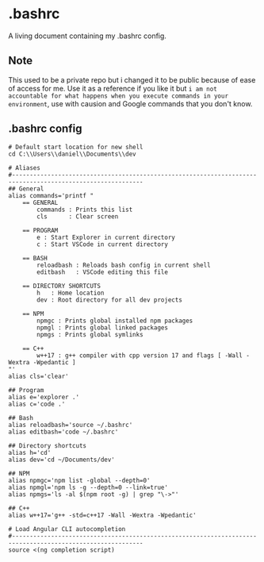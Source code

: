 # .bashrc
A living document containing my .bashrc config.

## Note
This used to be a private repo but i changed it to be public because of ease of access for me. Use it as a reference if you like it but `i am not accountable for what happens when you execute commands in your environment`, use with causion and Google commands that you don't know.

## .bashrc config
```
# Default start location for new shell
cd C:\\Users\\daniel\\Documents\\dev

# Aliases
#-----------------------------------------------------------------------------------------------------------
## General
alias commands='printf "
    == GENERAL
        commands : Prints this list
        cls      : Clear screen

    == PROGRAM
        e : Start Explorer in current directory
        c : Start VSCode in current directory

    == BASH
        reloadbash : Reloads bash config in current shell
        editbash   : VSCode editing this file

    == DIRECTORY SHORTCUTS
        h   : Home location
        dev : Root directory for all dev projects

    == NPM
        npmgc : Prints global installed npm packages
        npmgl : Prints global linked packages
        npmgs : Prints global symlinks

    == C++
        w++17 : g++ compiler with cpp version 17 and flags [ -Wall -Wextra -Wpedantic ]
"'
alias cls='clear'

## Program
alias e='explorer .'
alias c='code .'

## Bash
alias reloadbash='source ~/.bashrc'
alias editbash='code ~/.bashrc'

## Directory shortcuts
alias h='cd'
alias dev='cd ~/Documents/dev'

## NPM
alias npmgc='npm list -global --depth=0'
alias npmgl='npm ls -g --depth=0 --link=true'
alias npmgs='ls -al $(npm root -g) | grep "\->"'

## C++
alias w++17='g++ -std=c++17 -Wall -Wextra -Wpedantic'

# Load Angular CLI autocompletion
#-----------------------------------------------------------------------------------------------------------
source <(ng completion script)
```

